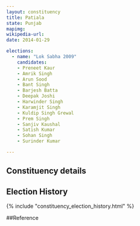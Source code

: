 ```yaml
---
layout: constituency
title: Patiala
state: Punjab
mapimg: 
wikipedia-url: 
date: 2014-01-29

elections: 
  - name: "Lok Sabha 2009"
    candidates: 
    - Preneet Kaur 
    - Amrik Singh 
    - Arun Sood 
    - Bant Singh 
    - Barjesh Batta 
    - Deepak Joshi 
    - Harwinder Singh 
    - Karamjit Singh 
    - Kuldip Singh Grewal 
    - Prem Singh 
    - Sanjiv Kaushal 
    - Satish Kumar 
    - Sohan Singh 
    - Surinder Kumar 

---
```

## Constituency details


## Election History
{% include "constituency_election_history.html" %}

##Reference
